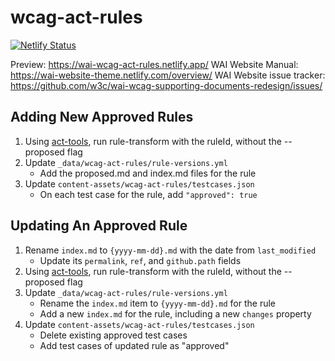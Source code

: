 # wcag-act-rules

[![Netlify Status](https://api.netlify.com/api/v1/badges/c34b5698-c6cc-4d2b-964c-eb098bcaa933/deploy-status)](https://app.netlify.com/sites/wcag-act-rules/deploys)

Preview: https://wai-wcag-act-rules.netlify.app/
WAI Website Manual: https://wai-website-theme.netlify.com/overview/
WAI Website issue tracker: https://github.com/w3c/wai-wcag-supporting-documents-redesign/issues/

## Adding New Approved Rules

1. Using [act-tools](https://github.com/act-rules/act-tools), run rule-transform with the ruleId, without the --proposed flag
2. Update `_data/wcag-act-rules/rule-versions.yml`
    - Add the proposed.md and index.md files for the rule
3. Update `content-assets/wcag-act-rules/testcases.json`
    - On each test case for the rule, add `"approved": true`

## Updating An Approved Rule

1. Rename `index.md` to `{yyyy-mm-dd}.md` with the date from `last_modified`
    - Update its `permalink`, `ref`, and `github.path` fields
2. Using [act-tools](https://github.com/act-rules/act-tools), run rule-transform with the ruleId, without the --proposed flag
3. Update `_data/wcag-act-rules/rule-versions.yml`
    - Rename the `index.md` item to `{yyyy-mm-dd}.md` for the rule
    - Add a new `index.md` for the rule, including a new `changes` property
4. Update `content-assets/wcag-act-rules/testcases.json`
    - Delete existing approved test cases
    - Add test cases of updated rule as "approved"
